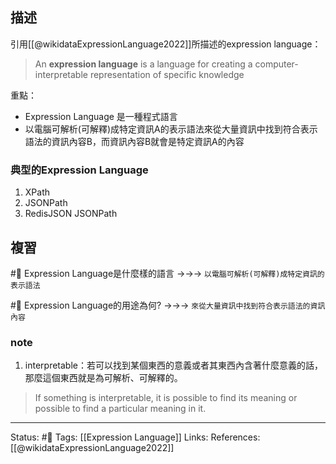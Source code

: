 ## 描述

引用[[@wikidataExpressionLanguage2022]]所描述的expression language：
> An **expression language** is a language for creating a computer-interpretable representation of specific knowledge

重點：
- Expression Language 是一種程式語言
- 以電腦可解析(可解釋)成特定資訊A的表示語法來從大量資訊中找到符合表示語法的資訊內容B，而資訊內容B就會是特定資訊A的內容

### 典型的Expression Language
1. XPath
2. JSONPath
3. RedisJSON JSONPath

## 複習
#🧠  Expression Language是什麼樣的語言 ->->-> `以電腦可解析(可解釋)成特定資訊的表示語法`
<!--SR:!2023-10-18,110,250-->


#🧠 Expression Language的用途為何? ->->-> `來從大量資訊中找到符合表示語法的資訊內容`
<!--SR:!2024-01-26,169,250-->


### note
1. interpretable：若可以找到某個東西的意義或者其東西內含著什麼意義的話，那麼這個東西就是為可解析、可解釋的。
> If something is interpretable, it is possible to find its meaning or possible to find a particular meaning in it.

---
Status: #🌱 
Tags:
[[Expression Language]]
Links:
References:
[[@wikidataExpressionLanguage2022]]
